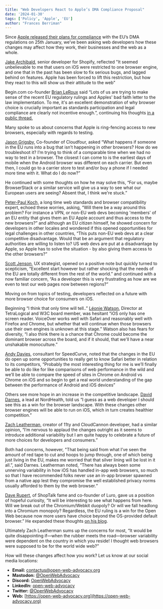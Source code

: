 ```yaml
---
title: "Web Developers React to Apple’s DMA Compliance Proposal"
date: '2024-01-30'
tags: ['Policy', 'Apple', 'EU']
author: "Frances Berriman"
---
```


Since [Apple released their plans for compliance](https://open-web-advocacy.org/blog/apple-dma-changes/) with the EU’s DMA regulations on 25th January, we’ve been asking web developers how these changes may affect how they work, their businesses and the web as a whole.

[Jake Archibald](https://jakearchibald.com/), senior developer for Shopify, reflected "It seemed unbelievable to me that users on iOS were restricted to one browser engine, and one that in the past has been slow to fix serious bugs, and lagged behind on features. Apple has been forced to lift this restriction, but how they react to this will show us their attitude to the web"

Begin.com co-founder [Brian LeRoux](https://brian.io//) said “Lots of us are trying to make sense of the recent EU regulatory rulings and Apples' bad faith letter to the law implementation. To me, it's an excellent demonstration of why browser choice is crucially important as standards participation and legal compliance are clearly not incentive enough.”, continuing his thoughts [in a public thread.](https://indieweb.social/@brianleroux/111828910555229207)

Many spoke to us about concerns that Apple is ring-fencing access to new browsers, especially with regards to testing. 

[Jason Grigsby](https://cloudfour.com/is/jason-grigsby/), Co-founder of Cloudfour, asked “What happens if someone in the EU runs into a bug that isn’t happening in other browsers? How do we troubleshoot it? I’m trying to think of a comparable time when we had no way to test in a browser. The closest I can come to is the earliest days of mobile when the Android browser was different on each carrier. But even then, I could go to a carrier store to test and/or buy a phone if I needed more time with it. What do I do now?”

He continued with some thoughts on how he may solve this, “For us, maybe BrowserStack or a similar service will give us a way to see what our European users are seeing? Absent that, I think we're stuck.”

[Peter-Paul Koch,](https://www.quirksmode.org/about/) a long time web standards and browser compatibility expert, echoed these worries, asking, “Will there be a way around this problem? For instance a VPN, or non-EU web devs becoming 'members' of an EU entity that gives them an EU Apple account and thus access to the new browsers?” and although an EU citizen himself, he showed concern for developers in other locales and wondered if this opened opportunities for legal challenges in other countries, “This puts non-EU web devs at a clear competitive disadvantage. Would that be an argument that regulatory authorities are willing to listen to? US web devs are put at a disadvantage by Apple, so Apple has to solve the situation - by also giving them access to the other browsers?”

[Scott Jenson](https://jenson.org/about-scott/), UX strategist, opened on a positive note but quickly turned to scepticism, “Excellent start however but rather shocking that the needs of the EU are totally different from the rest of the world.” and continued with a now familiar concern, “As a developer this is very frustrating as how are we even to test our web pages now between regions?”

Moving on from topics of testing, developers reflected on a future with more browser choice for consumers on iOS.

Beginning “I think that only time will tell..” [Léonie Watson](https://tink.uk/about-leonie/), Director at TetraLogical and W3C board member, was hesitant “iOS only has one screen reader. VoiceOver works well with Safari and reasonably well with Firefox and Chrome, but whether that will continue when those browsers use their own engines is unknown at this stage.” Watson also has fears for diversity, “I also think there is a chance that Chrome could become the dominant browser across the board, and if it should, that we'll have a near unshakable monoculture.”

[Andy Davies](https://andydavies.me/about/), consultant for SpeedCurve, noted that the changes in the EU do open up some opportunities to really get to know Safari better in relation to its competitors, “Probably the most interesting thing for me is we’ll finally be able to do like for like comparisons of web performance in the wild and we’ll be able to compare the speed of sites in Chrome on Android vs Chrome on iOS and so begin to get a real world understanding of the gap between the performance of Android and iOS devices”

Others see more hope in an increase in the competitive landscape. [David Darnes](https://darn.es/), a lead at NordHealth, told us “I guess as a web developer I should see this as a win for the browser landscape. With these changes other browser engines will be able to run on iOS, which in turn creates healthier competition.”

[Zach Leatherman](https://www.zachleat.com/), creator of 11ty and CloudCannon developer, had a similar opinion, “I’m nervous to applaud the changes outright as it seems to introduce additional variability but I am quite happy to celebrate a future of more choices for developers and consumers.”

Both had concerns, however, "That being said from what I’ve seen the amount of red tape to cut and hoops to jump through, one of which being just living in the EU, makes me worried that that silver lining will be lost in it all.”, said Darnes. Leatherman noted, “There has always been some unnerving variability in how iOS has handled in-app web browsers, so much so that I have recommended folks never use an in-app browser spawned from a native app lest they compromise the well established privacy norms usually afforded to them by the web browser.“

[Dave Rupert](https://daverupert.com/), of ShopTalk fame and co-founder of Luro, gave us a position of hopeful curiosity, “It will be interesting to see what happens from here. Will we break out of the Chromium/Webkit duopoly? Or will we fall headlong into a Chromium monopoly? Regardless, the EU ruling is a win for the Open Web because now more users have choice beyond the OS-provided default browser.”
He expanded these thoughts [on his blog](https://daverupert.com/2024/01/browser-choice/).

Ultimately Zach Leatherman sums up the concerns for most, “It would be quite disappointing if—when the rubber meets the road—browser variability were dependent on the country in which you reside!  I thought web browsers were supposed to be for the world wide web?”

How will these changes affect how you work? Let us know at our social media locations:


- **Email:**        [contactus@open-web-advocacy.org](mailto:contactus@open-web-advocacy.org)
- **Mastodon:**      [@OpenWebAdvocacy](https://mastodon.social/@owa)
- **Discord:**      [OpenWebAdvocacy](https://discord.gg/x53hkqrRKx)
- **LinkedIn:**     [open-web-advocacy](https://www.linkedin.com/company/open-web-advocacy/)
- **Twitter:**      [@OpenWebAdvocacy](https://twitter.com/OpenWebAdvocacy)
- **Web:**         [https://open-web-advocacy.org](https://open-web-advocacy.org)
